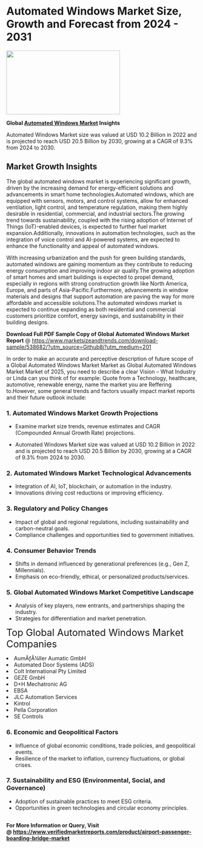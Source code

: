 <H1>Automated Windows Market Size, Growth and Forecast from 2024 - 2031</H1><img class="aligncenter size-medium wp-image-584254" src="https://thirdeyenews.in/wp-content/uploads/2024/09/Global-Market-Research-300x168.jpeg" alt="" width="300" height="168" /><p><strong>Global&nbsp;<a href="https://www.marketsizeandtrends.com/download-sample/538682/?utm_source=Github8j?utm_medium=201">Automated Windows Market</a> Insights</strong></p><p>Automated Windows Market size was valued at USD 10.2 Billion in 2022 and is projected to reach USD 20.5 Billion by 2030, growing at a CAGR of 9.3% from 2024 to 2030.</p><p><h2>Market Growth Insights</h2> <p>The global automated windows market is experiencing significant growth, driven by the increasing demand for energy-efficient solutions and advancements in smart home technologies.Automated windows, which are equipped with sensors, motors, and control systems, allow for enhanced ventilation, light control, and temperature regulation, making them highly desirable in residential, commercial, and industrial sectors.The growing trend towards sustainability, coupled with the rising adoption of Internet of Things (IoT)-enabled devices, is expected to further fuel market expansion.Additionally, innovations in automation technologies, such as the integration of voice control and AI-powered systems, are expected to enhance the functionality and appeal of automated windows.</p> <p>With increasing urbanization and the push for green building standards, automated windows are gaining momentum as they contribute to reducing energy consumption and improving indoor air quality.The growing adoption of smart homes and smart buildings is expected to propel demand, especially in regions with strong construction growth like North America, Europe, and parts of Asia-Pacific.Furthermore, advancements in window materials and designs that support automation are paving the way for more affordable and accessible solutions.The automated windows market is expected to continue expanding as both residential and commercial customers prioritize comfort, energy savings, and sustainability in their building designs.</p> <p><span class=""><strong>Download Full PDF Sample Copy of Global Automated Windows Market Report</strong> @ <a href="https://www.marketsizeandtrends.com/download-sample/538682/?utm_source=Github8j?utm_medium=201" target="_blank">https://www.marketsizeandtrends.com/download-sample/538682/?utm_source=Github8j?utm_medium=201</a></span></p><p>In order to make an accurate and perceptive description of future scope of a Global&nbsp;Automated Windows Market Market as Global&nbsp;Automated Windows Market Market of 2025, you need to describe a clear Vision &ndash; What Industry or Linda can you think of for example: Quote from a Technology, healthcare, automotive, renewable energy, name the market you are Reffering to.However, some general trends and factors usually impact market reports and their future outlook include:</p><h3>1.&nbsp;<strong>Automated Windows Market Growth Projections</strong></h3><ul><li>Examine market size trends, revenue estimates and CAGR (Compounded Annual Growth Rate) projections.</li><li><p>Automated Windows Market size was valued at USD 10.2 Billion in 2022 and is projected to reach USD 20.5 Billion by 2030, growing at a CAGR of 9.3% from 2024 to 2030.</p></li></ul><h3>2.&nbsp;<strong>Automated Windows Market Technological Advancements</strong></h3><ul><li>Integration of AI, IoT, blockchain, or automation in the industry.</li><li>Innovations driving cost reductions or improving efficiency.</li></ul><h3>3.&nbsp;<strong>Regulatory and Policy Changes</strong></h3><ul><li>Impact of global and regional regulations, including sustainability and carbon-neutral goals.</li><li>Compliance challenges and opportunities tied to government initiatives.</li></ul><h3>4.&nbsp;<strong>Consumer Behavior Trends</strong></h3><ul><li>Shifts in demand influenced by generational preferences (e.g., Gen Z, Millennials).</li><li>Emphasis on eco-friendly, ethical, or personalized products/services.</li></ul><h3>5.&nbsp;<strong>Global Automated Windows Market Competitive Landscape</strong></h3><ul><li>Analysis of key players, new entrants, and partnerships shaping the industry.</li><li>Strategies for differentiation and market penetration.</li></ul><p data-pm-slice="1 1 []"><span style="color: inherit; font-family: inherit; font-size: 25px;">Top Global Automated Windows Market Companies</span></p><div class="" data-test-id=""><p><li>AumÃƒÂ¼ller Aumatic GmbH</li><li> Automated Door Systems (ADS)</li><li> Colt International Pty Limited</li><li> GEZE GmbH</li><li> D+H Mechatronic AG</li><li> EBSA</li><li> JLC Automation Services</li><li> Kintrol</li><li> Pella Corporation</li><li> SE Controls</li></p></div><h3>6.&nbsp;<strong>Economic and Geopolitical Factors</strong></h3><ul><li>Influence of global economic conditions, trade policies, and geopolitical events.</li><li>Resilience of the market to inflation, currency fluctuations, or global crises.</li></ul><h3>7.&nbsp;<strong>Sustainability and ESG (Environmental, Social, and Governance)</strong></h3><ul><li>Adoption of sustainable practices to meet ESG criteria.</li><li>Opportunities in green technologies and circular economy principles.</li></ul><h2><strong style="font-size: 14px;">For More Information or Query, Visit @&nbsp;</strong><a style="background-color: #ffffff; font-size: 14px;" href="https://www.marketsizeandtrends.com/report/automated-windows-market/" target="_blank">https://www.verifiedmarketreports.com/product/airport-passenger-boarding-bridge-market</a></h2>